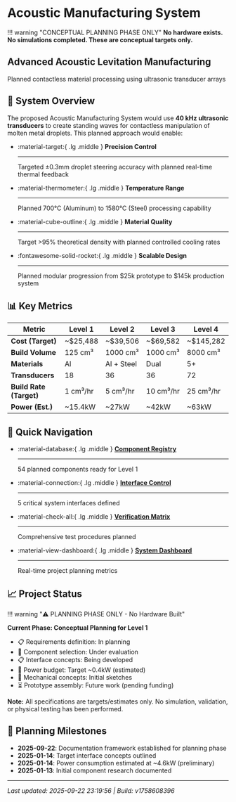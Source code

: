 # Acoustic Manufacturing System

!!! warning "CONCEPTUAL PLANNING PHASE ONLY"
    **No hardware exists. No simulations completed. These are conceptual targets only.**

<div class="hero-section">
<h2>Advanced Acoustic Levitation Manufacturing</h2>
<p>Planned contactless material processing using ultrasonic transducer arrays</p>
</div>

## 🎯 System Overview

The proposed Acoustic Manufacturing System would use **40 kHz ultrasonic transducers** to create standing waves for contactless manipulation of molten metal droplets. This planned approach would enable:

<div class="grid cards" markdown>

-   :material-target:{ .lg .middle } **Precision Control**

    ---

    Targeted ±0.3mm droplet steering accuracy with planned real-time thermal feedback

-   :material-thermometer:{ .lg .middle } **Temperature Range**

    ---

    Planned 700°C (Aluminum) to 1580°C (Steel) processing capability

-   :material-cube-outline:{ .lg .middle } **Material Quality**

    ---

    Target >95% theoretical density with planned controlled cooling rates

-   :fontawesome-solid-rocket:{ .lg .middle } **Scalable Design**

    ---

    Planned modular progression from $25k prototype to $145k production system

</div>

## 📊 Key Metrics

| Metric | Level 1 | Level 2 | Level 3 | Level 4 |
|--------|---------|---------|---------|---------|
| **Cost (Target)** | ~$25,488 | ~$39,506 | ~$69,582 | ~$145,282 |
| **Build Volume** | 125 cm³ | 1000 cm³ | 1000 cm³ | 8000 cm³ |
| **Materials** | Al | Al + Steel | Dual | 5+ |
| **Transducers** | 18 | 36 | 36 | 72 |
| **Build Rate (Target)** | 1 cm³/hr | 5 cm³/hr | 10 cm³/hr | 25 cm³/hr |
| **Power (Est.)** | ~15.4kW | ~27kW | ~42kW | ~63kW |

## 🚀 Quick Navigation

<div class="grid cards" markdown>

- :material-database:{ .lg .middle } **[Component Registry](components/index.md)**

    ---
    
    54 planned components ready for Level 1

- :material-connection:{ .lg .middle } **[Interface Control](icds/index.md)**

    ---
    
    5 critical system interfaces defined

- :material-check-all:{ .lg .middle } **[Verification Matrix](verification/matrix.md)**

    ---
    
    Comprehensive test procedures planned

- :material-view-dashboard:{ .lg .middle } **[System Dashboard](dashboard.md)**

    ---
    
    Real-time project planning metrics

</div>

## 📈 Project Status

!!! warning "⚠️ PLANNING PHASE ONLY - No Hardware Built"

**Current Phase: Conceptual Planning for Level 1**
- 📋 Requirements definition: In planning
- 📝 Component selection: Under evaluation  
- 📋 Interface concepts: Being developed
- 🎯 Power budget: Target ~0.4kW (estimated)
- 📝 Mechanical concepts: Initial sketches
- ⏳ Prototype assembly: Future work (pending funding)

**Note:** All specifications are targets/estimates only. No simulation, validation, or physical testing has been performed.

## 🔗 Planning Milestones

- **2025-09-22**: Documentation framework established for planning phase
- **2025-01-14**: Target interface concepts outlined  
- **2025-01-14**: Power consumption estimated at ~4.6kW (preliminary)
- **2025-01-13**: Initial component research documented

---

*Last updated: 2025-09-22 23:19:56 | Build: v1758608396*
